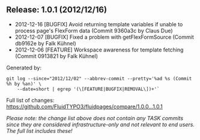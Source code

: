 ## Release: 1.0.1 (2012/12/16)

* 2012-12-16 [BUGFIX] Avoid returning template variables if unable to process page's FlexForm data (Commit 9360a3c by Claus Due)
* 2012-12-07 [BUGFIX] Fixed a problem with getFlexFormSource (Commit db9162e by Falk Kühnel)
* 2012-12-06 [FEATURE] Workspace awareness for template fetching (Commit 0913821 by Falk Kühnel)

Generated by:

```
git log --since="2012/12/02" --abbrev-commit --pretty='%ad %s (Commit %h by %an)' \
    --date=short | egrep '(\[FEATURE|BUGFIX|REMOVAL\])+'`
```

Full list of changes: https://github.com/FluidTYPO3/fluidpages/compare/1.0.0...1.0.1

*Please note: the change list above does not contain any TASK commits since they are considered 
infrastructure-only and not relevant to end users. The full list includes these!*

